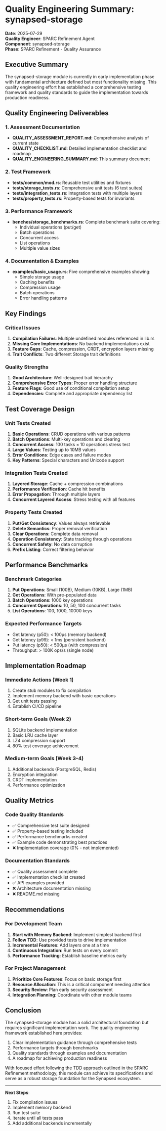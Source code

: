 # Quality Engineering Summary: synapsed-storage

**Date**: 2025-07-29  
**Quality Engineer**: SPARC Refinement Agent  
**Component**: synapsed-storage  
**Phase**: SPARC Refinement - Quality Assurance

## Executive Summary

The synapsed-storage module is currently in early implementation phase with fundamental architecture defined but most functionality missing. This quality engineering effort has established a comprehensive testing framework and quality standards to guide the implementation towards production readiness.

## Quality Engineering Deliverables

### 1. Assessment Documentation
- **QUALITY_ASSESSMENT_REPORT.md**: Comprehensive analysis of current state
- **QUALITY_CHECKLIST.md**: Detailed implementation checklist and roadmap
- **QUALITY_ENGINEERING_SUMMARY.md**: This summary document

### 2. Test Framework
- **tests/common/mod.rs**: Reusable test utilities and fixtures
- **tests/storage_tests.rs**: Comprehensive unit tests (6 test suites)
- **tests/integration_tests.rs**: Integration tests with multiple layers
- **tests/property_tests.rs**: Property-based tests for invariants

### 3. Performance Framework
- **benches/storage_benchmarks.rs**: Complete benchmark suite covering:
  - Individual operations (put/get)
  - Batch operations
  - Concurrent access
  - List operations
  - Multiple value sizes

### 4. Documentation & Examples
- **examples/basic_usage.rs**: Five comprehensive examples showing:
  - Simple storage usage
  - Caching benefits
  - Compression usage
  - Batch operations
  - Error handling patterns

## Key Findings

### Critical Issues
1. **Compilation Failures**: Multiple undefined modules referenced in lib.rs
2. **Missing Core Implementations**: No backend implementations exist
3. **Feature Gaps**: Cache, compression, CRDT, encryption layers missing
4. **Trait Conflicts**: Two different Storage trait definitions

### Quality Strengths
1. **Good Architecture**: Well-designed trait hierarchy
2. **Comprehensive Error Types**: Proper error handling structure
3. **Feature Flags**: Good use of conditional compilation setup
4. **Dependencies**: Complete and appropriate dependency list

## Test Coverage Design

### Unit Tests Created
1. **Basic Operations**: CRUD operations with various patterns
2. **Batch Operations**: Multi-key operations and clearing
3. **Concurrent Access**: 100 tasks × 10 operations stress test
4. **Large Values**: Testing up to 10MB values
5. **Error Conditions**: Edge cases and failure modes
6. **Key Patterns**: Special characters and Unicode support

### Integration Tests Created
1. **Layered Storage**: Cache + compression combinations
2. **Performance Verification**: Cache hit benefits
3. **Error Propagation**: Through multiple layers
4. **Concurrent Layered Access**: Stress testing with all features

### Property Tests Created
1. **Put/Get Consistency**: Values always retrievable
2. **Delete Semantics**: Proper removal verification
3. **Clear Operations**: Complete data removal
4. **Operation Consistency**: State tracking through operations
5. **Concurrent Safety**: No data corruption
6. **Prefix Listing**: Correct filtering behavior

## Performance Benchmarks

### Benchmark Categories
1. **Put Operations**: Small (100B), Medium (10KB), Large (1MB)
2. **Get Operations**: With pre-populated data
3. **Batch Operations**: 1000 key operations
4. **Concurrent Operations**: 10, 50, 100 concurrent tasks
5. **List Operations**: 100, 1000, 10000 keys

### Expected Performance Targets
- Get latency (p50): < 100μs (memory backend)
- Get latency (p99): < 1ms (persistent backend)
- Put latency (p50): < 500μs (with compression)
- Throughput: > 100K ops/s (single node)

## Implementation Roadmap

### Immediate Actions (Week 1)
1. Create stub modules to fix compilation
2. Implement memory backend with basic operations
3. Get unit tests passing
4. Establish CI/CD pipeline

### Short-term Goals (Week 2)
1. SQLite backend implementation
2. Basic LRU cache layer
3. LZ4 compression support
4. 80% test coverage achievement

### Medium-term Goals (Week 3-4)
1. Additional backends (PostgreSQL, Redis)
2. Encryption integration
3. CRDT implementation
4. Performance optimization

## Quality Metrics

### Code Quality Standards
- ✅ Comprehensive test suite designed
- ✅ Property-based testing included
- ✅ Performance benchmarks created
- ✅ Example code demonstrating best practices
- ❌ Implementation coverage (0% - not implemented)

### Documentation Standards
- ✅ Quality assessment complete
- ✅ Implementation checklist created
- ✅ API examples provided
- ❌ Architecture documentation missing
- ❌ README.md missing

## Recommendations

### For Development Team
1. **Start with Memory Backend**: Implement simplest backend first
2. **Follow TDD**: Use provided tests to drive implementation
3. **Incremental Features**: Add layers one at a time
4. **Continuous Integration**: Run tests on every commit
5. **Performance Tracking**: Establish baseline metrics early

### For Project Management
1. **Prioritize Core Features**: Focus on basic storage first
2. **Resource Allocation**: This is a critical component needing attention
3. **Security Review**: Plan early security assessment
4. **Integration Planning**: Coordinate with other module teams

## Conclusion

The synapsed-storage module has a solid architectural foundation but requires significant implementation work. The quality engineering framework established here provides:

1. Clear implementation guidance through comprehensive tests
2. Performance targets through benchmarks
3. Quality standards through examples and documentation
4. A roadmap for achieving production readiness

With focused effort following the TDD approach outlined in the SPARC Refinement methodology, this module can achieve its specifications and serve as a robust storage foundation for the Synapsed ecosystem.

---

**Next Steps**: 
1. Fix compilation issues
2. Implement memory backend
3. Run test suite
4. Iterate until all tests pass
5. Add additional backends incrementally